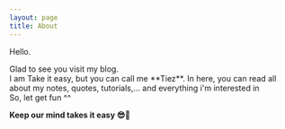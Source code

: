 ```yaml
---
layout: page
title: About
---
```


Hello.

<div> Glad to see you visit my blog. </div>
I am Take it easy, but you can call me **Tiez**.
In here, you can read all about my notes, quotes, tutorials,... and everything i'm interested in</br>
<div>So, let get fun ^^
</div>

**Keep our mind takes it easy 😎🤟**

